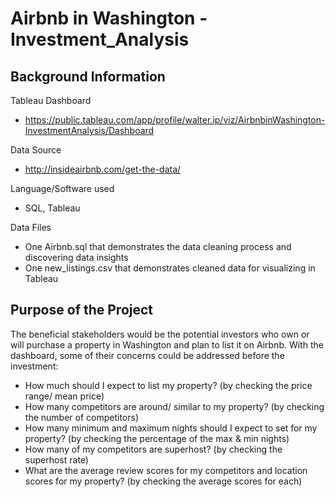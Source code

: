 # **Airbnb in Washington - Investment_Analysis**

## Background Information

Tableau Dashboard
- https://public.tableau.com/app/profile/walter.ip/viz/AirbnbinWashington-InvestmentAnalysis/Dashboard

Data Source
- http://insideairbnb.com/get-the-data/

Language/Software used
- SQL, Tableau

Data Files
- One Airbnb.sql that demonstrates the data cleaning process and discovering data insights
- One new_listings.csv that demonstrates cleaned data for visualizing in Tableau

## Purpose of the Project
The beneficial stakeholders would be the potential investors who own or will purchase a property in Washington and plan to list it on Airbnb. 
With the dashboard, some of their concerns could be addressed before the investment:
- How much should I expect to list my property? (by checking the price range/ mean price) 
- How many competitors are around/ similar to my property? (by checking the number of competitors)
- How many minimum and maximum nights should I expect to set for my property? (by checking the percentage of the max & min nights)
- How many of my competitors are superhost? (by checking the superhost rate)
- What are the average review scores for my competitors and location scores for my property? (by checking the average scores for each)
